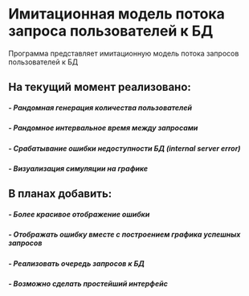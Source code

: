 <h1>Имитационная модель потока запроса пользователей к БД</h1>

Программа представляет имитационную модель потока запросов пользователей к БД

<h2>На текущий момент реализовано:</h2>
<h5>- Рандомная генерация количества пользователей</h5>
<h5>- Рандомное интервальное время между запросами</h5>
<h5>- Срабатывание ошибки недоступности БД (internal server error)</h5>
<h5>- Визуализация симуляции на графике</h5>
  
<h2>В планах добавить:</h2>
<h5>- Более красивое отображение ошибки</h5>
<h5>- Отображать ошибку вместе с построением графика успешных запросов</h5>
<h5>- Реализовать очередь запросов к БД</h5>
<h5>- Возможно сделать простейший интерфейс</h5>
